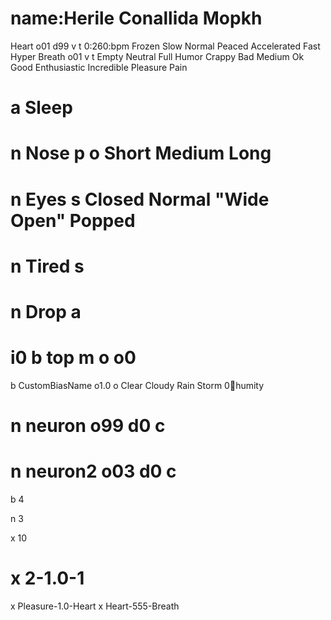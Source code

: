 # name:Herile Conallida Mopkh

 Heart o01 d99 v t 0:260:bpm Frozen Slow Normal Peaced Accelerated Fast Hyper
 Breath o01 v t Empty Neutral Full
 Humor Crappy Bad Medium Ok Good Enthusiastic Incredible
 Pleasure
 Pain

# a Sleep
# n Nose p o Short Medium Long
# n Eyes s Closed Normal "Wide Open" Popped
# n Tired s
# n Drop a

# i0 b top m o o0

 b CustomBiasName o1.0 o Clear Cloudy Rain Storm 0:100:humity

# n neuron o99 d0 c
# n neuron2 o03 d0 c
 b 4

 n 3

 x 10

# x 2-1.0-1
 x Pleasure-1.0-Heart
 x Heart-555-Breath
